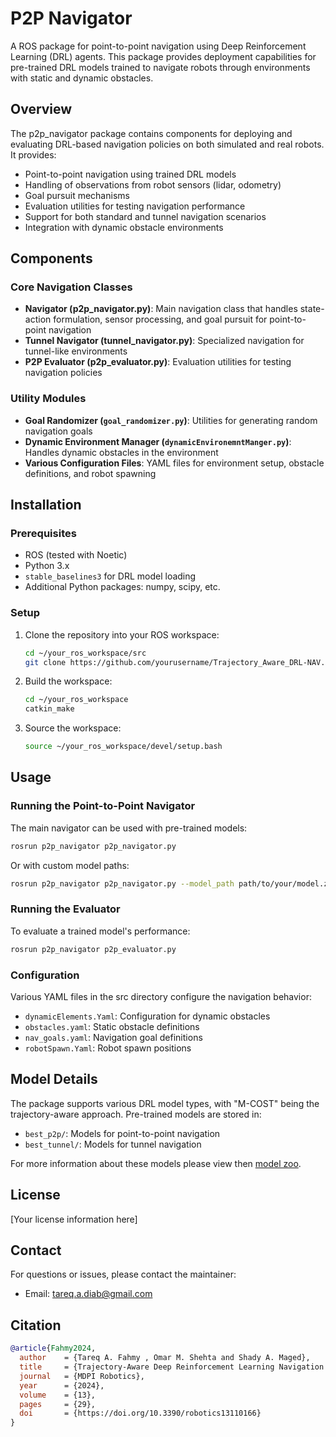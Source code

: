 # P2P Navigator

A ROS package for point-to-point navigation using Deep Reinforcement Learning (DRL) agents. This package provides deployment capabilities for pre-trained DRL models trained to navigate robots through environments with static and dynamic obstacles.

## Overview

The p2p_navigator package contains components for deploying and evaluating DRL-based navigation policies on both simulated and real robots. It provides:

- Point-to-point navigation using trained DRL models
- Handling of observations from robot sensors (lidar, odometry)
- Goal pursuit mechanisms
- Evaluation utilities for testing navigation performance
- Support for both standard and tunnel navigation scenarios
- Integration with dynamic obstacle environments

## Components

### Core Navigation Classes

- **Navigator (p2p_navigator.py)**: Main navigation class that handles state-action formulation, sensor processing, and goal pursuit for point-to-point navigation
- **Tunnel Navigator (tunnel_navigator.py)**: Specialized navigation for tunnel-like environments
- **P2P Evaluator (p2p_evaluator.py)**: Evaluation utilities for testing navigation policies

### Utility Modules

- **Goal Randomizer (`goal_randomizer.py`)**: Utilities for generating random navigation goals
- **Dynamic Environment Manager (`dynamicEnvironemntManger.py`)**: Handles dynamic obstacles in the environment
- **Various Configuration Files**: YAML files for environment setup, obstacle definitions, and robot spawning

## Installation

### Prerequisites

- ROS (tested with Noetic)
- Python 3.x
- `stable_baselines3` for DRL model loading
- Additional Python packages: numpy, scipy, etc.

### Setup

1. Clone the repository into your ROS workspace:
   ```bash
   cd ~/your_ros_workspace/src
   git clone https://github.com/yourusername/Trajectory_Aware_DRL-NAV.git
   ```

2. Build the workspace:
   ```bash
   cd ~/your_ros_workspace
   catkin_make
   ```

3. Source the workspace:
   ```bash
   source ~/your_ros_workspace/devel/setup.bash
   ```

## Usage

### Running the Point-to-Point Navigator

The main navigator can be used with pre-trained models:

```bash
rosrun p2p_navigator p2p_navigator.py
```

Or with custom model paths:

```bash
rosrun p2p_navigator p2p_navigator.py --model_path path/to/your/model.zip --model_type MODEL_TYPE
```

### Running the Evaluator

To evaluate a trained model's performance:

```bash
rosrun p2p_navigator p2p_evaluator.py
```

### Configuration

Various YAML files in the src directory configure the navigation behavior:

- `dynamicElements.Yaml`: Configuration for dynamic obstacles
- `obstacles.yaml`: Static obstacle definitions
- `nav_goals.yaml`: Navigation goal definitions
- `robotSpawn.Yaml`: Robot spawn positions

## Model Details

The package supports various DRL model types, with "M-COST" being the trajectory-aware approach. Pre-trained models are stored in:

- `best_p2p/`: Models for point-to-point navigation
- `best_tunnel/`: Models for tunnel navigation

For more information about these models please view then [model zoo](/models/README.md).

## License

[Your license information here]

## Contact

For questions or issues, please contact the maintainer:
- Email: tareq.a.diab@gmail.com

## Citation

```bibtex
@article{Fahmy2024,
  author    = {Tareq A. Fahmy , Omar M. Shehta and Shady A. Maged},
  title     = {Trajectory-Aware Deep Reinforcement Learning Navigation Using Multichannel Cost Maps},
  journal   = {MDPI Robotics},
  year      = {2024},
  volume    = {13}, 
  pages     = {29}, 
  doi       = {https://doi.org/10.3390/robotics13110166}
}
```